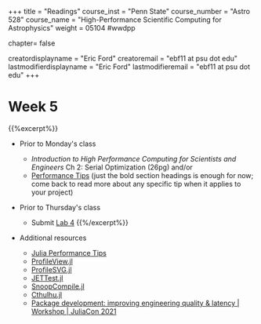 +++
title = "Readings"
course_inst = "Penn State"
course_number = "Astro 528"
course_name = "High-Performance Scientific Computing for Astrophysics"
weight = 05104  #wwdpp

chapter= false

creatordisplayname = "Eric Ford"
creatoremail = "ebf11 at psu dot edu"
lastmodifierdisplayname = "Eric Ford"
lastmodifieremail = "ebf11 at psu dot edu"
+++


# Week 5
{{%excerpt%}}
- Prior to Monday's class
   + _Introduction to High Performance Computing for Scientists and Engineers_ Ch 2: Serial Optimization (26pg) and/or
   + [Performance Tips](https://docs.julialang.org/en/v1/manual/performance-tips/)  (just the bold section headings is enough for now;  come back to read more about any specific tip when it applies to your project)
- Prior to Thursday's class
   + Submit [Lab 4](labs/lab4/)
   {{%/excerpt%}}

- Additional resources
   + [Julia Performance Tips](https://docs.julialang.org/en/v1/manual/performance-tips/index.html)
   + [ProfileView.jl](https://github.com/timholy/ProfileView.jl)
   + [ProfileSVG.jl](https://github.com/kimikage/ProfileSVG.jl)
   + [JETTest.jl](https://discourse.julialang.org/t/ann-jettest-jl-advanced-testing-toolset-for-julia/63229)
   + [SnoopCompile.jl](https://timholy.github.io/SnoopCompile.jl/stable/)
   + [Cthulhu.jl](https://github.com/JuliaDebug/Cthulhu.jl)
   + [Package development: improving engineering quality & latency | Workshop | JuliaCon 2021](https://www.youtube.com/watch?v=wXRMwJdEjX4&list=PLP8iPy9hna6Q343_8sSq4f306VGLW4TLK&index=31)
